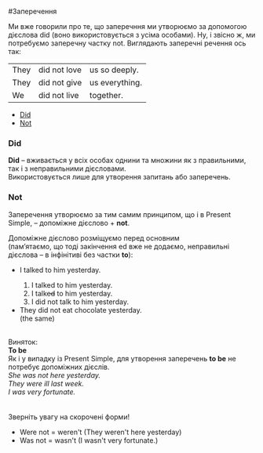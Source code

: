 #Заперечення

Ми вже говорили про те, що заперечння ми утворюємо за допомогою дієслова <span class="p1">did</span> (воно використовується з усіма особами). Ну, і звісно ж, ми потребуємо заперечну частку <span class="p1">not</span>. Виглядають заперечні речення ось так:

<table>
    <tr>
        <td>They</td>
        <td>did not love</td>
        <td>us so deeply.</td>
    </tr>
    <tr>
        <td>They</td>
        <td>did not give</td>
        <td>us everything.</td>
    </tr>
    <tr>
        <td>We</td>
        <td>did not live</td>
        <td>together.</td>
    </tr>
</table>

<div>
  <!-- Nav tabs -->
  <ul class="nav nav-tabs" role="tablist">
    <li role="presentation" class="active"><a href="#home" aria-controls="home" role="tab" data-toggle="tab">Did</a></li>
    <li role="presentation"><a href="#menu1" aria-controls="menu1" role="tab" data-toggle="tab">Not</a></li>
  </ul>
  <!-- Tab panes -->
  <div class="tab-content">
    <div role="tabpanel" class="tab-pane active" id="home">
        <h3>Did</h3>
        <p><b>Did</b> – вживається у всіх особах однини та множини як з правильними, так і з неправильними дієсловами.<br>
        Використовується лише для утворення запитань або заперечень.</p>
    </div>
    <div role="tabpanel" class="tab-pane" id="menu1">
    <h3>Not</h3>
    <p>Заперечення утворюємо за тим самим принципом, що і в Present Simple, – допоміжне дієслово + <b>not</b>.</p>
    <p>Допоміжне дієслово розміщуємо перед основним<br> (пам’ятаємо, що тоді закінчення <span class="p1">ed</span> вже не додаємо, неправильні дієслова – в інфінітиві без частки <b>to</b>):</p>
    <ul>
    <li>I talked to him yesterday.</li>
    <ol>
    <li>I talked to him yesterday.</li>
    <li>I talk<s>ed</s> to him yesterday.</li>
    <li>I did not talk to him yesterday.</li>
    </ol>
    <li>They did not eat chocolate yesterday.</li> (the same) 
    </ul>
    <br>
        <div class="exmpl-wrap">
        <span class="exmpl">Виняток:</span>
        <div class="exmpl-text">
        <b>To be</b><br>
        Як і у випадку із Present Simple, для утворення заперечень <b>to be</b> не потребує допоміжних дієслів.<br>
        <i>She was not here yesterday.</i><br>
        <i>They were ill last week.</i><br>
        <i>I was very fortunate.</i>
        </div>
        </div>
        <br>
        <br>
        <div class="add-wrap">
        <span class="add">Зверніть увагу на скорочені форми!</span>
        <div class="add-text">
        <ul>
        <li>Were not = weren't (They weren't here yesterday)</li>
        <li>Was not = wasn't (I wasn't very fortunate.)</li>
        </ul>
        </div>
        </div>
    </div>
  </div>
</div>

